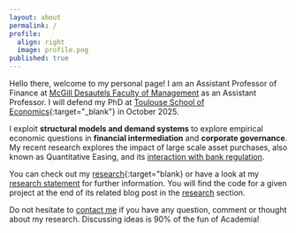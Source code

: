 ```yaml
---
layout: about
permalink: /
profile:
  align: right
  image: profile.png
published: true
---
```


Hello there, welcome to my personal page! I am an Assistant Professor of Finance at [McGill Desautels Faculty of Management](https://www.mcgill.ca/desautels/research/specializations/finance) as an Assistant Professor.  I will defend my PhD at [Toulouse School of Economics](https://www.tse-fr.eu){:target="_blank"} in October 2025.

I exploit **structural models and demand systems** to explore empirical economic questions in **financial intermediation** and **corporate governance**. My recent research explores the impact of large scale asset purchases, also known as Quantitative Easing, and its [interaction with bank regulation]({{site.url}}/downloads/JMP.pdf). 

You can check out my [research]({{site.baseurl}}/blog/){:target="blank} or have a look at my [research statement]({{site.baseurl}}/ResearchStatement/) for further information. You will find the code for a given project at the end of its related blog post in the [research]({{site.baseurl}}/blog/) section. 

Do not hesitate to [contact me](mailto:basile.dubois@tse-fr.eu) if you have any question, comment or thought about my research. Discussing ideas is 90% of the fun of Academia!

